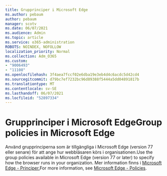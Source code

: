 ```yaml
---
title: Grupprinciper i Microsoft Edge
ms.author: pebaum
author: pebaum
manager: scotv
ms.date: 06/07/2021
ms.audience: Admin
ms.topic: article
ms.service: o365-administration
ROBOTS: NOINDEX, NOFOLLOW
localization_priority: Normal
ms.collection: Adm_O365
ms.custom:
- "9006493"
- "11108"
ms.openlocfilehash: 3f4aea7fccf02e6dba19e3eb4d4c6acdc5d42cd4
ms.sourcegitcommit: d79bc7ef7232bc96d89388f5444a5dd04891817b
ms.translationtype: MT
ms.contentlocale: sv-SE
ms.lasthandoff: 06/07/2021
ms.locfileid: "52897334"
---
```

# <a name="group-policies-in-microsoft-edge"></a><span data-ttu-id="9258b-102">Grupprinciper i Microsoft Edge</span><span class="sxs-lookup"><span data-stu-id="9258b-102">Group policies in Microsoft Edge</span></span>

<span data-ttu-id="9258b-103">Använd grupprinciperna som är tillgängliga i Microsoft Edge (version 77 eller senare) för att ange hur webbläsaren körs i organisationen.</span><span class="sxs-lookup"><span data-stu-id="9258b-103">Use the group policies available in Microsoft Edge (version 77 or later) to specify how the browser runs in your organization.</span></span> <span data-ttu-id="9258b-104">Mer information finns i [Microsoft Edge - Principer.](/deployedge/microsoft-edge-policies#available-policies)</span><span class="sxs-lookup"><span data-stu-id="9258b-104">For more information, see [Microsoft Edge - Policies](/deployedge/microsoft-edge-policies#available-policies).</span></span>